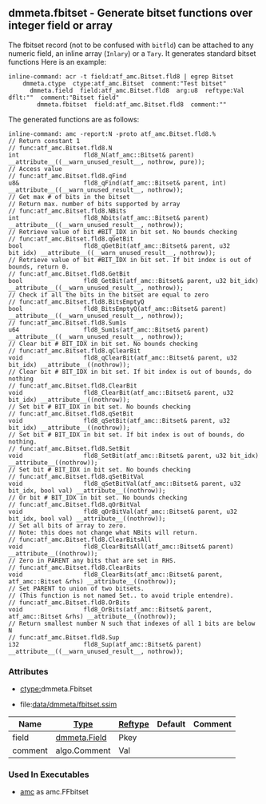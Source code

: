 ## dmmeta.fbitset - Generate bitset functions over integer field or array
<a href="#dmmeta-fbitset"></a>

The fbitset record (not to be confused with `bitfld`) can be attached to any
numeric field, an inline array (`Inlary`) or a `Tary`. It generates standard bitset functions
Here is an example:

```
inline-command: acr -t field:atf_amc.Bitset.fld8 | egrep Bitset
    dmmeta.ctype  ctype:atf_amc.Bitset  comment:"Test bitset"
      dmmeta.field  field:atf_amc.Bitset.fld8  arg:u8  reftype:Val  dflt:""  comment:"Bitset field"
        dmmeta.fbitset  field:atf_amc.Bitset.fld8  comment:""
```

The generated functions are as follows:

```
inline-command: amc -report:N -proto atf_amc.Bitset.fld8.%
// Return constant 1
// func:atf_amc.Bitset.fld8.N
int                  fld8_N(atf_amc::Bitset& parent) __attribute__((__warn_unused_result__, nothrow, pure));
// Access value
// func:atf_amc.Bitset.fld8.qFind
u8&                  fld8_qFind(atf_amc::Bitset& parent, int) __attribute__((__warn_unused_result__, nothrow));
// Get max # of bits in the bitset
// Return max. number of bits supported by array
// func:atf_amc.Bitset.fld8.NBits
int                  fld8_Nbits(atf_amc::Bitset& parent) __attribute__((__warn_unused_result__, nothrow));
// Retrieve value of bit #BIT_IDX in bit set. No bounds checking
// func:atf_amc.Bitset.fld8.qGetBit
bool                 fld8_qGetBit(atf_amc::Bitset& parent, u32 bit_idx) __attribute__((__warn_unused_result__, nothrow));
// Retrieve value of bit #BIT_IDX in bit set. If bit index is out of bounds, return 0.
// func:atf_amc.Bitset.fld8.GetBit
bool                 fld8_GetBit(atf_amc::Bitset& parent, u32 bit_idx) __attribute__((__warn_unused_result__, nothrow));
// Check if all the bits in the bitset are equal to zero
// func:atf_amc.Bitset.fld8.BitsEmptyQ
bool                 fld8_BitsEmptyQ(atf_amc::Bitset& parent) __attribute__((__warn_unused_result__, nothrow));
// func:atf_amc.Bitset.fld8.Sum1s
u64                  fld8_Sum1s(atf_amc::Bitset& parent) __attribute__((__warn_unused_result__, nothrow));
// Clear bit # BIT_IDX in bit set. No bounds checking
// func:atf_amc.Bitset.fld8.qClearBit
void                 fld8_qClearBit(atf_amc::Bitset& parent, u32 bit_idx) __attribute__((nothrow));
// Clear bit # BIT_IDX in bit set. If bit index is out of bounds, do nothing
// func:atf_amc.Bitset.fld8.ClearBit
void                 fld8_ClearBit(atf_amc::Bitset& parent, u32 bit_idx) __attribute__((nothrow));
// Set bit # BIT_IDX in bit set. No bounds checking
// func:atf_amc.Bitset.fld8.qSetBit
void                 fld8_qSetBit(atf_amc::Bitset& parent, u32 bit_idx) __attribute__((nothrow));
// Set bit # BIT_IDX in bit set. If bit index is out of bounds, do nothing.
// func:atf_amc.Bitset.fld8.SetBit
void                 fld8_SetBit(atf_amc::Bitset& parent, u32 bit_idx) __attribute__((nothrow));
// Set bit # BIT_IDX in bit set. No bounds checking
// func:atf_amc.Bitset.fld8.qSetBitVal
void                 fld8_qSetBitVal(atf_amc::Bitset& parent, u32 bit_idx, bool val) __attribute__((nothrow));
// Or bit # BIT_IDX in bit set. No bounds checking
// func:atf_amc.Bitset.fld8.qOrBitVal
void                 fld8_qOrBitVal(atf_amc::Bitset& parent, u32 bit_idx, bool val) __attribute__((nothrow));
// Set all bits of array to zero.
// Note: this does not change what NBits will return.
// func:atf_amc.Bitset.fld8.ClearBitsAll
void                 fld8_ClearBitsAll(atf_amc::Bitset& parent) __attribute__((nothrow));
// Zero in PARENT any bits that are set in RHS.
// func:atf_amc.Bitset.fld8.ClearBits
void                 fld8_ClearBits(atf_amc::Bitset& parent, atf_amc::Bitset &rhs) __attribute__((nothrow));
// Set PARENT to union of two bitsets.
// (This function is not named Set.. to avoid triple entendre).
// func:atf_amc.Bitset.fld8.OrBits
void                 fld8_OrBits(atf_amc::Bitset& parent, atf_amc::Bitset &rhs) __attribute__((nothrow));
// Return smallest number N such that indexes of all 1 bits are below N
// func:atf_amc.Bitset.fld8.Sup
i32                  fld8_Sup(atf_amc::Bitset& parent) __attribute__((__warn_unused_result__, nothrow));

```

### Attributes
<a href="#attributes"></a>
* [ctype:](/txt/ssimdb/dmmeta/ctype.md)dmmeta.Fbitset

* file:[data/dmmeta/fbitset.ssim](/data/dmmeta/fbitset.ssim)

|Name|[Type](/txt/ssimdb/dmmeta/ctype.md)|[Reftype](/txt/ssimdb/dmmeta/reftype.md)|Default|Comment|
|---|---|---|---|---|
|field|[dmmeta.Field](/txt/ssimdb/dmmeta/field.md)|Pkey|
|comment|algo.Comment|Val|

### Used In Executables
<a href="#used-in-executables"></a>
* [amc](/txt/exe/amc/README.md) as amc.FFbitset

